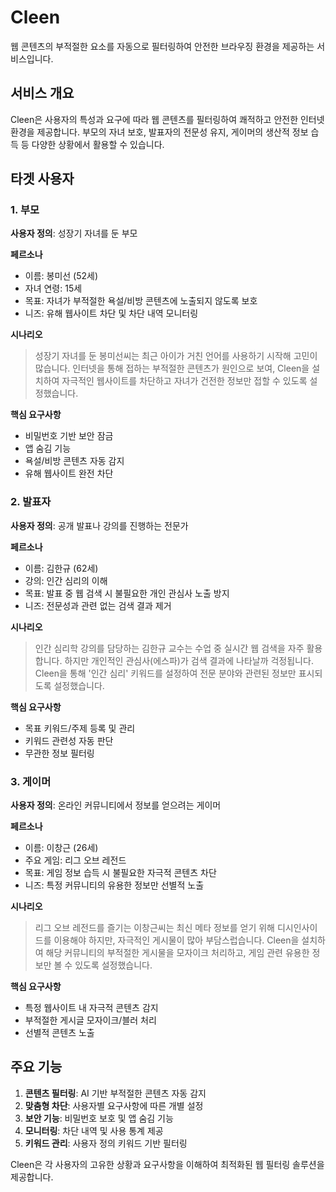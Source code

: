 # Cleen

웹 콘텐츠의 부적절한 요소를 자동으로 필터링하여 안전한 브라우징 환경을 제공하는 서비스입니다.

## 서비스 개요

Cleen은 사용자의 특성과 요구에 따라 웹 콘텐츠를 필터링하여 쾌적하고 안전한 인터넷 환경을 제공합니다. 부모의 자녀 보호, 발표자의 전문성 유지, 게이머의 생산적 정보 습득 등 다양한 상황에서 활용할 수 있습니다.

## 타겟 사용자

### 1. 부모

**사용자 정의**: 성장기 자녀를 둔 부모

**페르소나**
- 이름: 봉미선 (52세)
- 자녀 연령: 15세
- 목표: 자녀가 부적절한 욕설/비방 콘텐츠에 노출되지 않도록 보호
- 니즈: 유해 웹사이트 차단 및 차단 내역 모니터링

**시나리오**
> 성장기 자녀를 둔 봉미선씨는 최근 아이가 거친 언어를 사용하기 시작해 고민이 많습니다. 인터넷을 통해 접하는 부적절한 콘텐츠가 원인으로 보여, Cleen을 설치하여 자극적인 웹사이트를 차단하고 자녀가 건전한 정보만 접할 수 있도록 설정했습니다.

**핵심 요구사항**
- 비밀번호 기반 보안 잠금
- 앱 숨김 기능
- 욕설/비방 콘텐츠 자동 감지
- 유해 웹사이트 완전 차단

### 2. 발표자

**사용자 정의**: 공개 발표나 강의를 진행하는 전문가

**페르소나**
- 이름: 김한규 (62세)
- 강의: 인간 심리의 이해
- 목표: 발표 중 웹 검색 시 불필요한 개인 관심사 노출 방지
- 니즈: 전문성과 관련 없는 검색 결과 제거

**시나리오**
> 인간 심리학 강의를 담당하는 김한규 교수는 수업 중 실시간 웹 검색을 자주 활용합니다. 하지만 개인적인 관심사(에스파)가 검색 결과에 나타날까 걱정됩니다. Cleen을 통해 '인간 심리' 키워드를 설정하여 전문 분야와 관련된 정보만 표시되도록 설정했습니다.

**핵심 요구사항**
- 목표 키워드/주제 등록 및 관리
- 키워드 관련성 자동 판단
- 무관한 정보 필터링

### 3. 게이머

**사용자 정의**: 온라인 커뮤니티에서 정보를 얻으려는 게이머

**페르소나**
- 이름: 이창근 (26세)
- 주요 게임: 리그 오브 레전드
- 목표: 게임 정보 습득 시 불필요한 자극적 콘텐츠 차단
- 니즈: 특정 커뮤니티의 유용한 정보만 선별적 노출

**시나리오**
> 리그 오브 레전드를 즐기는 이창근씨는 최신 메타 정보를 얻기 위해 디시인사이드를 이용해야 하지만, 자극적인 게시물이 많아 부담스럽습니다. Cleen을 설치하여 해당 커뮤니티의 부적절한 게시물을 모자이크 처리하고, 게임 관련 유용한 정보만 볼 수 있도록 설정했습니다.

**핵심 요구사항**
- 특정 웹사이트 내 자극적 콘텐츠 감지
- 부적절한 게시글 모자이크/블러 처리
- 선별적 콘텐츠 노출

## 주요 기능

1. **콘텐츠 필터링**: AI 기반 부적절한 콘텐츠 자동 감지
2. **맞춤형 차단**: 사용자별 요구사항에 따른 개별 설정
3. **보안 기능**: 비밀번호 보호 및 앱 숨김 기능
4. **모니터링**: 차단 내역 및 사용 통계 제공
5. **키워드 관리**: 사용자 정의 키워드 기반 필터링

Cleen은 각 사용자의 고유한 상황과 요구사항을 이해하여 최적화된 웹 필터링 솔루션을 제공합니다.

